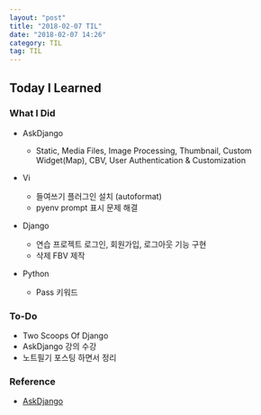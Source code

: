 ```yaml
---
layout: "post"
title: "2018-02-07 TIL"
date: "2018-02-07 14:26"
category: TIL
tag: TIL
---
```


## Today I Learned

### What I Did

- AskDjango
  - Static, Media Files, Image Processing, Thumbnail, Custom Widget(Map), CBV, User Authentication & Customization

- Vi
  - 들여쓰기 플러그인 설치 (autoformat)
  - pyenv prompt 표시 문제 해결

- Django
  - 연습 프로젝트 로그인, 회원가입, 로그아웃 기능 구현
  - 삭제 FBV 제작

- Python
  - Pass 키워드

### To-Do

* Two Scoops Of Django
* AskDjango 강의 수강
* 노트필기 포스팅 하면서 정리

### Reference
* [AskDjango](https://nomade.kr/vod/django/)
